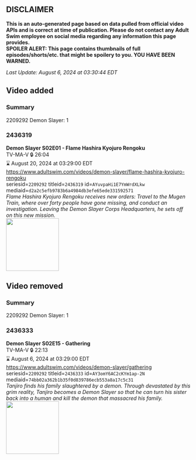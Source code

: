 ## DISCLAIMER
**This is an auto-generated page based on data pulled from official video APIs and is correct at time of publication. Please do not contact any Adult Swim employee on social media regarding any information this page provides.**  
**SPOILER ALERT: This page contains thumbnails of full episodes/shorts/etc. that might be spoilery to you. YOU HAVE BEEN WARNED.**  

_Last Update: August 6, 2024 at 03:30:44 EDT_
## Video added
### Summary
2209292 Demon Slayer: 1  
### 2436319
**Demon Slayer S02E01 - Flame Hashira Kyojuro Rengoku**  
TV-MA-V 🔒 26:04  
⌛ August 20, 2024 at 03:29:00 EDT  
https://www.adultswim.com/videos/demon-slayer/flame-hashira-kyojuro-rengoku  
seriesid=`2209292` titleid=`2436319` id=`AYuvpaHi1E7YmWrdXLkw` mediaid=`d2a2c5efb9783b6a4984db3efe65ede331592571`  
_Flame Hashira Kyojuro Rengoku receives new orders: Travel to the Mugen Train, where over forty people have gone missing, and conduct an investigation. Leaving the Demon Slayer Corps Headquarters, he sets off on this new mission._  
<a href="https://media.cdn.adultswim.com/uploads/20231116/thumbnails/2_2311161350509-Screenshot2023-11-16at1.49.34PM.png"><img src="https://media.cdn.adultswim.com/uploads/20231116/thumbnails/2_2311161350509-Screenshot2023-11-16at1.49.34PM.png" height="144px" /></a>
## Video removed
### Summary
2209292 Demon Slayer: 1  
### 2436333
**Demon Slayer S02E15 - Gathering**  
TV-MA-V 🔒 22:13  
⌛ August 6, 2024 at 03:29:00 EDT  
https://www.adultswim.com/videos/demon-slayer/gathering  
seriesid=`2209292` titleid=`2436333` id=`AY3omY6AC2cKYm1ap-2N` mediaid=`74bb02a362b1b35f0d839786ecb553a8a17c5c31`  
_Tanjiro finds his family slaughtered by a demon. Through devastated by this grim reality, Tanjiro becomes a Demon Slayer so that he can turn his sister back into a human and kill the demon that massacred his family._  
<a href="https://media.cdn.adultswim.com/uploads/20240304/thumbnails/2_24341130375-image.png"><img src="https://media.cdn.adultswim.com/uploads/20240304/thumbnails/2_24341130375-image.png" height="144px" /></a>
